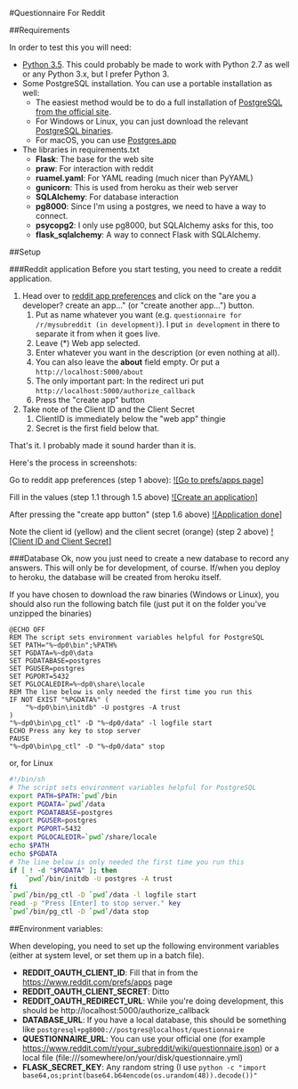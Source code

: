 #Questionnaire For Reddit

##Requirements

In order to test this you will need:

* [Python 3.5](https://www.python.org/downloads/release/python-352/). This could probably be made to work with Python 2.7 as well or any Python 3.x, but I prefer Python 3.
* Some PostgreSQL installation. You can use a portable installation as well:
  * The easiest method would be to do a full installation of [PostgreSQL from the official site](https://www.postgresql.org/download/).
  * For Windows or Linux, you can just download the relevant [PostgreSQL binaries](http://www.enterprisedb.com/products-services-training/pgbindownload).  
  * For macOS, you can use [Postgres.app](http://postgresapp.com/) 
* The libraries in requirements.txt
  * **Flask**: The base for the web site
  * **praw**: For interaction with reddit
  * **ruamel.yaml**: For YAML reading (much nicer than PyYAML)
  * **gunicorn**: This is used from heroku as their web server
  * **SQLAlchemy**: For database interaction
  * **pg8000**: Since I'm using a postgres, we need to have a way to connect.
  * **psycopg2**: I only use pg8000, but SQLAlchemy asks for this, too
  * **flask_sqlalchemy**: A way to connect Flask with SQLAlchemy.
   
##Setup

###Reddit application 
Before you start testing, you need to create a reddit application.

1. Head over to [reddit app preferences](https://www.reddit.com/prefs/apps) and click on the "are you a developer? create an app..." (or "create another app...") button.
    1. Put as name whatever you want (e.g. `questionnaire for /r/mysubreddit (in development)`). I put `in development` in there to separate it from when it goes live. 
    2. Leave (*) Web app selected.
    3. Enter whatever you want in the description (or even nothing at all).
    4. You can also leave the **about** field empty. Or put a `http://localhost:5000/about`
    5. The only important part: In the redirect uri put `http://localhost:5000/authorize_callback`
    6. Press the "create app" button
2. Take note of the Client ID and the Client Secret
    1. ClientID is immediately below the "web app" thingie
    2. Secret is the first field below that.

That's it. I probably made it sound harder than it is.

Here's the process in screenshots:

Go to reddit app preferences (step 1 above):
[![Go to prefs/apps page]](static/images/setup_step1.png)

Fill in the values (step 1.1 through 1.5 above)
[![Create an application]](static/images/setup_step2.png)

After pressing the "create app button" (step 1.6 above)
[![Application done]](static/images/setup_step3.png)

Note the client id (yellow) and the client secret (orange) (step 2 above)
[![Client ID and Client Secret]](static/images/setup_step4.png)

###Database
Ok, now you just need to create a new database to record any answers. This will only be for development, of course. 
If/when you deploy to heroku, the database will be created from heroku itself.
 
If you have chosen to download the raw binaries (Windows or Linux), you should also run the following batch file 
(just put it on the folder you've unzipped the binaries)

```commandline
@ECHO OFF
REM The script sets environment variables helpful for PostgreSQL
SET PATH="%~dp0\bin";%PATH%
SET PGDATA=%~dp0\data
SET PGDATABASE=postgres
SET PGUSER=postgres
SET PGPORT=5432
SET PGLOCALEDIR=%~dp0\share\locale
REM The line below is only needed the first time you run this
IF NOT EXIST "%PGDATA%" (
    "%~dp0\bin\initdb" -U postgres -A trust
)
"%~dp0\bin\pg_ctl" -D "%~dp0/data" -l logfile start
ECHO Press any key to stop server
PAUSE
"%~dp0\bin\pg_ctl" -D "%~dp0/data" stop
```

or, for Linux
```bash
#!/bin/sh
# The script sets environment variables helpful for PostgreSQL
export PATH=$PATH:`pwd`/bin
export PGDATA=`pwd`/data
export PGDATABASE=postgres
export PGUSER=postgres
export PGPORT=5432
export PGLOCALEDIR=`pwd`/share/locale
echo $PATH
echo $PGDATA
# The line below is only needed the first time you run this
if [ ! -d "$PGDATA" ]; then
    `pwd`/bin/initdb -U postgres -A trust
fi
`pwd`/bin/pg_ctl -D `pwd`/data -l logfile start
read -p "Press [Enter] to stop server." key
`pwd`/bin/pg_ctl -D `pwd`/data stop
```

##Environment variables:

When developing, you need to set up the following environment variables (either at system level, or set them up in a batch file).

* **REDDIT_OAUTH_CLIENT_ID**: Fill that in from the https://www.reddit.com/prefs/apps page
* **REDDIT_OAUTH_CLIENT_SECRET**: Ditto
* **REDDIT_OAUTH_REDIRECT_URL**: While you're doing development, this should be http://localhost:5000/authorize_callback
* **DATABASE_URL**: If you have a local database, this should be something like `postgresql+pg8000://postgres@localhost/questionnaire` 
* **QUESTIONNAIRE_URL**: You can use your official one (for example https://www.reddit.com/r/your_subreddit/wiki/questionnaire.json) or a local file (file:///somewhere/on/your/disk/questionnaire.yml)
* **FLASK_SECRET_KEY**: Any random string (I use `python -c "import base64,os;print(base64.b64encode(os.urandom(48)).decode())"`

